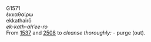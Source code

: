<body>
  <p>G1571<br>  ἐκκαθαίρω  <br> ekkathairō  <br><i>ek-kath-ah‘ee-ro </i><br>From <a href="g1537.htm">1537</a> and <a href="g2508.htm">2508</a>  to <i>cleanse</i> <i>thoroughly:</i> - purge (out).<br></p>
 </body>